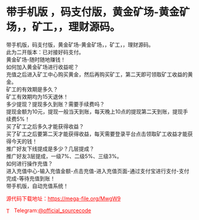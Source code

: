 # 带手机版 ，码支付版，黄金矿场-黄金矿场，，矿工，，理财源码。

带手机版，码支付版，黄金矿场-黄金矿场，，矿工，，理财源码。<br>此为二开版本：已对接好码支付。<br>黄金矿场-随时随地赚钱！<br>如何加入黄金矿场进行收益呢？<br>充值之后进入矿工中心购买黄金，然后再购买矿工，第二天即可领取矿工收益的黄金。<br>矿工的有效期是多久？<br>矿工有效期均为15天退休！<br>多少提现？提现多久到账？需要手续费吗？<br>提现金额为10元，提现一般当天到账，每天晚上10点的提现第二天到账，提现手续费5%！<br>买了矿工之后多久才能获得收益？<br>买了矿工之后要第二天才能获得收益，每天需要登录平台点击领取矿工收益才能获得今天的钱！<br>推广好友下线提成是多少？几层提成？<br>推广好友3层提成，一级7%、二级5%、三级3%。<br>如何进行操作充值？<br>进入充值中心-输入充值金额-点击充值-进入充值页面-通过支付宝进行支付-支付完成-等待充值到账！<br>带手机版，自动充值系统！<br>


<p style="color: red;">源代码下载地址：<a href="https://mega-file.org/MwgW9" style="color: red;">https://mega-file.org/MwgW9</a></p><p style="color: red;"><img src="https://cdn-icons-png.flaticon.com/512/2111/2111646.png" alt="Telegram Icon" style="width: 16px; vertical-align: middle; margin-right: 5px;">Telegram:<a href="https://t.me/official_sourcecode" style="color: red;">@official_sourcecode</a></p>